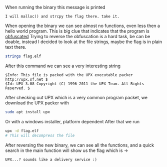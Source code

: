 When running the binary this message is printed
```
I will malloc() and strcpy the flag there. take it.
```
When opening the binary we can see almost no functions, even less then a hello world program. 
This is big clue that indicates that the program is <u>obfuscated</u>
Trying to reverse the obfuscation is a hard task, be can be doable, instead I decided to look at the file strings, maybe the flag is in plain text there.
```bash
strings flag.elf
```
After this command we can see a very interesting string
```
$Info: This file is packed with the UPX executable packer http://upx.sf.net $
$Id: UPX 3.08 Copyright (C) 1996-2011 the UPX Team. All Rights Reserved. $
```
After checking out UPX which is a very common program packet, we download the UPX packer with 
```bash
sudo apt install upx
```
Or with a windows installer, platform dependent
After that we run
```bash
upx -d flag.elf
# This will decompress the file
```
After reversing the new binary, we can see all the functions, and a quick search in the main function will show us the flag which is ->
```
UPX...? sounds like a delivery service :)
```
